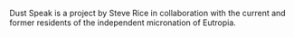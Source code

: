 Dust Speak is a project by Steve Rice in collaboration with the current and former residents of the independent micronation of Eutropia.
